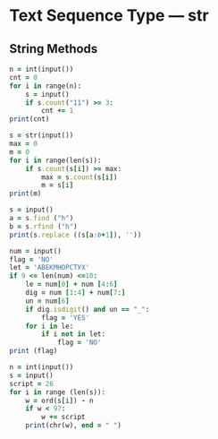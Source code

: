 Text Sequence Type — str
========================
String Methods
--------------
````ruby
n = int(input())
cnt = 0
for i in range(n):
    s = input()
    if s.count("11") >= 3:
        cnt += 1
print(cnt)
````
````ruby
s = str(input())
max = 0
m = 0
for i in range(len(s)):
    if s.count(s[i]) >= max:
        max = s.count(s[i])
        m = s[i]
print(m)
````
````ruby
s = input()
a = s.find ("h")
b = s.rfind ("h")
print(s.replace ((s[a:b+1]), ''))
````
````ruby
num = input()
flag = 'NO'
let = 'АВЕКМНОРСТУХ'
if 9 <= len(num) <=10:
    le = num[0] + num [4:6]
    dig = num [1:4] + num[7:]
    un = num[6]
    if dig.isdigit() and un == "_":
        flag = 'YES'
    for i in le:
        if i not in let:
            flag = 'NO'
print (flag)
````
````ruby
n = int(input())
s = input()
script = 26
for i in range (len(s)):
    w = ord(s[i]) - n
    if w < 97:
        w += script
    print(chr(w), end = " ")
````
